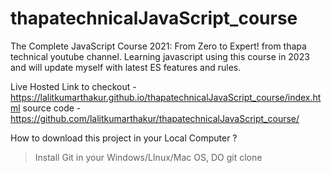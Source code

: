 # thapatechnicalJavaScript_course
 The Complete JavaScript Course 2021: From Zero to Expert! from thapa technical youtube channel. Learning javascript using this course in 2023 and will update myself
with latest ES features and rules.

Live Hosted Link to checkout - https://lalitkumarthakur.github.io/thapatechnicalJavaScript_course/index.html
source code - https://github.com/lalitkumarthakur/thapatechnicalJavaScript_course/

How to download this project in your Local Computer ?

> Install Git in your Windows/LInux/Mac OS,
> DO git clone 

